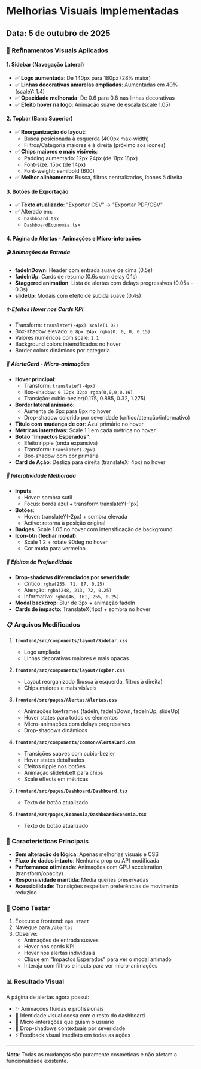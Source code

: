 # Melhorias Visuais Implementadas

## Data: 5 de outubro de 2025

### 🎨 Refinamentos Visuais Aplicados

#### 1. **Sidebar (Navegação Lateral)**
- ✅ **Logo aumentada**: De 140px para 180px (28% maior)
- ✅ **Linhas decorativas amarelas ampliadas**: Aumentadas em 40% (scaleY: 1.4)
- ✅ **Opacidade melhorada**: De 0.6 para 0.8 nas linhas decorativas
- ✅ **Efeito hover na logo**: Animação suave de escala (scale 1.05)

#### 2. **Topbar (Barra Superior)**
- ✅ **Reorganização do layout**:
  - Busca posicionada à esquerda (400px max-width)
  - Filtros/Categoria maiores e à direita (próximo aos ícones)
- ✅ **Chips maiores e mais visíveis**:
  - Padding aumentado: 12px 24px (de 11px 18px)
  - Font-size: 15px (de 14px)
  - Font-weight: semibold (600)
- ✅ **Melhor alinhamento**: Busca, filtros centralizados, ícones à direita

#### 3. **Botões de Exportação**
- ✅ **Texto atualizado**: "Exportar CSV" → "Exportar PDF/CSV"
- ✅ Alterado em:
  - `Dashboard.tsx`
  - `DashboardEconomia.tsx`

#### 4. **Página de Alertas - Animações e Micro-interações**

##### 🎬 Animações de Entrada
- **fadeInDown**: Header com entrada suave de cima (0.5s)
- **fadeInUp**: Cards de resumo (0.6s com delay 0.1s)
- **Staggered animation**: Lista de alertas com delays progressivos (0.05s - 0.3s)
- **slideUp**: Modais com efeito de subida suave (0.4s)

##### ✨ Efeitos Hover nos Cards KPI
- Transform: `translateY(-4px) scale(1.02)`
- Box-shadow elevado: `0 8px 24px rgba(0, 0, 0, 0.15)`
- Valores numéricos com scale: `1.1`
- Background colors intensificados no hover
- Border colors dinâmicos por categoria

##### 💫 AlertaCard - Micro-animações
- **Hover principal**: 
  - Transform: `translateY(-4px)`
  - Box-shadow: `0 12px 32px rgba(0,0,0,0.16)`
  - Transição: cubic-bezier(0.175, 0.885, 0.32, 1.275)
- **Border lateral animado**: 
  - Aumenta de 6px para 8px no hover
  - Drop-shadow colorido por severidade (crítico/atenção/informativo)
- **Título com mudança de cor**: Azul primário no hover
- **Métricas interativas**: Scale 1.1 em cada métrica no hover
- **Botão "Impactos Esperados"**:
  - Efeito ripple (onda expansiva)
  - Transform: `translateY(-2px)`
  - Box-shadow com cor primária
- **Card de Ação**: Desliza para direita (translateX: 4px) no hover

##### 🎯 Interatividade Melhorada
- **Inputs**: 
  - Hover: sombra sutil
  - Focus: borda azul + transform translateY(-1px)
- **Botões**:
  - Hover: translateY(-2px) + sombra elevada
  - Active: retorna à posição original
- **Badges**: Scale 1.05 no hover com intensificação de background
- **Icon-btn (fechar modal)**: 
  - Scale 1.2 + rotate 90deg no hover
  - Cor muda para vermelho

##### 🌊 Efeitos de Profundidade
- **Drop-shadows diferenciados por severidade**:
  - Crítico: `rgba(255, 71, 87, 0.25)`
  - Atenção: `rgba(248, 213, 72, 0.25)`
  - Informativo: `rgba(46, 161, 255, 0.25)`
- **Modal backdrop**: Blur de 3px + animação fadeIn
- **Cards de impacto**: TranslateX(4px) + sombra no hover

### 📋 Arquivos Modificados

1. **`frontend/src/components/layout/Sidebar.css`**
   - Logo ampliada
   - Linhas decorativas maiores e mais opacas

2. **`frontend/src/components/layout/Topbar.css`**
   - Layout reorganizado (busca à esquerda, filtros à direita)
   - Chips maiores e mais visíveis

3. **`frontend/src/pages/Alertas/Alertas.css`**
   - Animações keyframes (fadeIn, fadeInDown, fadeInUp, slideUp)
   - Hover states para todos os elementos
   - Micro-animações com delays progressivos
   - Drop-shadows dinâmicos

4. **`frontend/src/components/common/AlertaCard.css`**
   - Transições suaves com cubic-bezier
   - Hover states detalhados
   - Efeitos ripple nos botões
   - Animação slideInLeft para chips
   - Scale effects em métricas

5. **`frontend/src/pages/Dashboard/Dashboard.tsx`**
   - Texto do botão atualizado

6. **`frontend/src/pages/Economia/DashboardEconomia.tsx`**
   - Texto do botão atualizado

### 🎯 Características Principais

- **Sem alteração de lógica**: Apenas melhorias visuais e CSS
- **Fluxo de dados intacto**: Nenhuma prop ou API modificada
- **Performance otimizada**: Animações com GPU acceleration (transform/opacity)
- **Responsividade mantida**: Media queries preservadas
- **Acessibilidade**: Transições respeitam preferências de movimento reduzido

### 🚀 Como Testar

1. Execute o frontend: `npm start`
2. Navegue para `/alertas`
3. Observe:
   - Animações de entrada suaves
   - Hover nos cards KPI
   - Hover nos alertas individuais
   - Clique em "Impactos Esperados" para ver o modal animado
   - Interaja com filtros e inputs para ver micro-animações

### 📊 Resultado Visual

A página de alertas agora possui:
- ✨ Animações fluidas e profissionais
- 🎨 Identidade visual coesa com o resto do dashboard
- 💫 Micro-interações que guiam o usuário
- 🌈 Drop-shadows contextuais por severidade
- ⚡ Feedback visual imediato em todas as ações

---

**Nota**: Todas as mudanças são puramente cosméticas e não afetam a funcionalidade existente.
